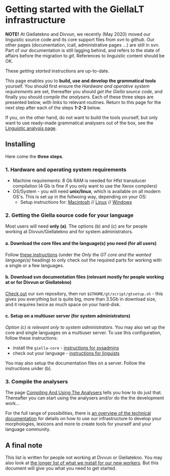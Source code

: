 # Getting started with the GiellaLT infrastructure

**NOTE!** At Giellatekno and Divvun, we recently (May 2020) moved our linguistic source code and its core support files from *svn* to *github*. Our other pages (documentation, icall, administrative pages ...) are still in svn. Part of our documentation is still lagging behind, and refers to the state of affairs before the migration to *git*. References to linguistic content should be OK. 

These *getting started* instructions are up-to-date.


This page enables you to **build, use and develop the grammatical tools** yourself. You should first ensure the *Hardware and operative system requirements* are set, thereafter you should *get the Giella source code*, and finally you should *compile the analysers*. Each of these three steps are presented below, with links to relevant routines. Return to this page for the next step after each of the steps **1-2-3** below.

If you, on the other hand, do not want to build the tools yourself, but only want to use ready-made grammatical analysers out of the box, see the  [Linguistic analysis page](../ling/LinguisticAnalysis.html). 

## Installing

Here come the **three steps**.

### 1. Hardware and operating system requirements


- Machine requirements: 8 Gb RAM is needed for Hfst transducer compilation (4 Gb is fine if you only want to use the Xerox compilers)
- OS/System - you will need **unix/linux**, which is available on all modern OS's. This is set up in the follwoing way, depending on your OS:
	- Setup instructions for: [Macintosh](GettingStartedOnTheMac.md) // [Linux](GettingStartedOnLinux.md) // [Windows](GettingStartedOnWindows.md)


### 2. Getting the Giella source code for your language

Most users will need **only (a)**. The options (b) and (c) are for people working at Divvun/Giellatekno and for system administrators.

#### a. Download the core files and the language(s) you need (for all users)


Follow [these instructions](infraremake/GettingStartedWithTheNewInfra.md)
(under the *Only the GT core and the wanted language(s)* heading) to only
check out the required parts for working with a single or a few languages.


#### b. Download svn documentation files (relevant mostly for people working at or for Divvun or Giellatekno)

[Check out](../tools/docu-svn-user.md) our svn repository, then run `$GTHOME/gt/script/gtsetup.sh` - this gives you everything but is quite big,
more than 3.5Gb in download size, and it requires twice as much space on your hard-disk.

#### c. Setup on a multiuser server (for system administrators)
*Option (c) is relevant only to system administrators*. You may also set up the core and single languages on a multiuser server. To use this configuration, follow these instructions:


* install the `giella-core` -
  [instructions for sysadmins](SettingUpAMultiuserServer.md)
* check out your language -
  [instructions for linguists](GettingStartedOnAServer.md)

You may also setup the documentation files on a server. Follow the instructions under (b). 


### 3. Compile the analysers


The page [Compiling And Using The Analysers](CompilingAndUsingTheAnalysers.md) 
tells you how to do just that. Thereafter you can start using the analysers and/or 
do the the development work…


For the full range of possibilities, there is 
[an overview of the technical documentation](Infrastructure.md) for details on how to use our
infrastructure to develop your morphologies, lexicons and more to create tools
for yourself and your language community.


## A final note


This list is written for people not working at Divvun or Giellatekno. You may
also look at
[the longer list of what we install for our new workers](install-overview.md). But this document will give you what you need to get started.
